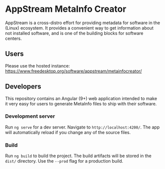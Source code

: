 AppStream MetaInfo Creator
==========================

AppStream is a cross-distro effort for providing metadata for software in the (Linux) ecosystem. It provides a convenient way
to get information about not installed software, and is one of the building blocks for software centers.

## Users

Please use the hosted instance: https://www.freedesktop.org/software/appstream/metainfocreator/

## Developers

This repository contains an Angular (9+) web application intended to make it very easy for users to generate MetaInfo files
to ship with their software.

### Development server

Run `ng serve` for a dev server. Navigate to `http://localhost:4200/`. The app will automatically reload if you change any of the source files.

### Build

Run `ng build` to build the project. The build artifacts will be stored in the `dist/` directory. Use the `--prod` flag for a production build.
